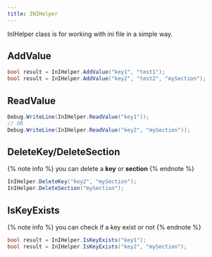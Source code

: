 ```yaml
---
title: INIHelper
---
```


InIHelper class is for working with ini file in a simple way.

## AddValue
``` CS
bool result = InIHelper.AddValue("key1", "test1");
bool result = InIHelper.AddValue("key2", "test2", "mySection");

```

## ReadValue
``` CS
Debug.WriteLine(InIHelper.ReadValue("key1"));
// OR
Debug.WriteLine(InIHelper.ReadValue("key2", "mySection"));
```

## DeleteKey/DeleteSection

{% note info %}
you can delete a **key** or **section**
{% endnote %}
``` CS
InIHelper.DeleteKey("key2", "mySection");
InIHelper.DeleteSection("mySection");
```

## IsKeyExists

{% note info %}
you can check if a key exist or not
{% endnote %}

``` CS
bool result = InIHelper.IsKeyExists("key1");
bool result = InIHelper.IsKeyExists("key2", "mySection");
```
